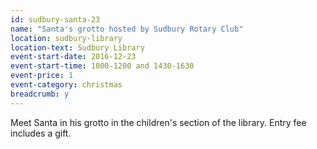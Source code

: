 ```yaml
---
id: sudbury-santa-23
name: "Santa's grotto hosted by Sudbury Rotary Club"
location: sudbury-library
location-text: Sudbury Library
event-start-date: 2016-12-23
event-start-time: 1000-1200 and 1430-1630
event-price: 1
event-category: christmas
breadcrumb: y
---
```


Meet Santa in his grotto in the children's section of the library. Entry fee includes a gift.
